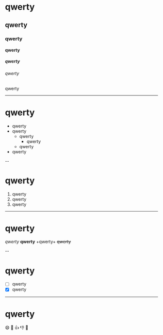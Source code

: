 # qwerty
## qwerty
### qwerty
#### qwerty
##### qwerty
###### qwerty
qwerty

---

# qwerty
- qwerty
- qwerty
  - qwerty
    - qwerty
  - qwerty
- qwerty

--

# qwerty
1. qwerty
2. qwerty
3. qwerty

---

# qwerty
*qwerty*
**qwerty**
+qwerty+
~~qwerty~~

--

# qwerty
- [ ] qwerty
- [x] qwerty

---

# qwerty
:smile:
:eyes:
:+1:
:-1:
:bow:
